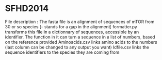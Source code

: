 SFHD2014
========
File description :
The fasta file is an alignment of sequences of mTOR from 30 or so species (- stands for a gap in the alignment)
formatter.py transforms this file in a dictionnary of sequences, accessible by an identifier.
The function in it can turn a sequence in a list of numbers, based on the reference provided
Aminoacids.csv links amino acids to the numbers (last column can be changed to any output you want)
Idfile.csv links the sequence identifiers to the species they are coming from